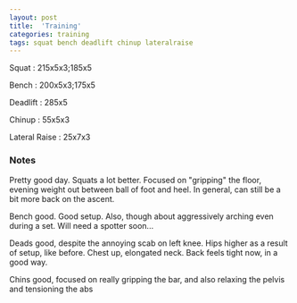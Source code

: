 ```yaml
---
layout: post
title:  'Training'
categories: training
tags: squat bench deadlift chinup lateralraise
---
```


Squat       :   215x5x3;185x5

Bench       :   200x5x3;175x5

Deadlift    :   285x5

Chinup      :   55x5x3

Lateral Raise   :   25x7x3

### Notes

Pretty good day. Squats a lot better. Focused on "gripping" the floor, evening weight out
between ball of foot and heel. In general, can still be a bit more back on the ascent.

Bench good. Good setup. Also, though about aggressively arching even during a set. Will
need a spotter soon...

Deads good, despite the annoying scab on left knee. Hips higher as a result of setup,
like before. Chest up, elongated neck. Back feels tight now, in a good way.

Chins good, focused on really gripping the bar, and also relaxing the pelvis and
tensioning the abs

